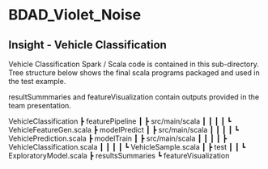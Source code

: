 # BDAD_Violet_Noise
## Insight - Vehicle Classification

Vehicle Classification Spark / Scala code is contained in this sub-directory.
Tree structure below shows the final scala programs packaged and used in the test example.

resultSummmaries and featureVisualization contain outputs provided in the team presentation.

VehicleClassification
 ┣ featurePipeline
 ┃ ┣ src/main/scala
 ┃ ┃ ┃ ┃ ┗ VehicleFeatureGen.scala
 ┣ modelPredict
 ┃ ┣ src/main/scala
 ┃ ┃ ┃ ┃ ┗ VehiclePrediction.scala
 ┣ modelTrain
 ┃ ┣ src/main/scala
 ┃ ┃ ┃ ┃ ┣ VehicleClassification.scala
 ┃ ┃ ┃ ┃ ┗ VehicleSample.scala
 ┃ ┣ test
 ┃ ┃ ┗ ExploratoryModel.scala
 ┣ resultsSummaries
 ┗ featureVisualization